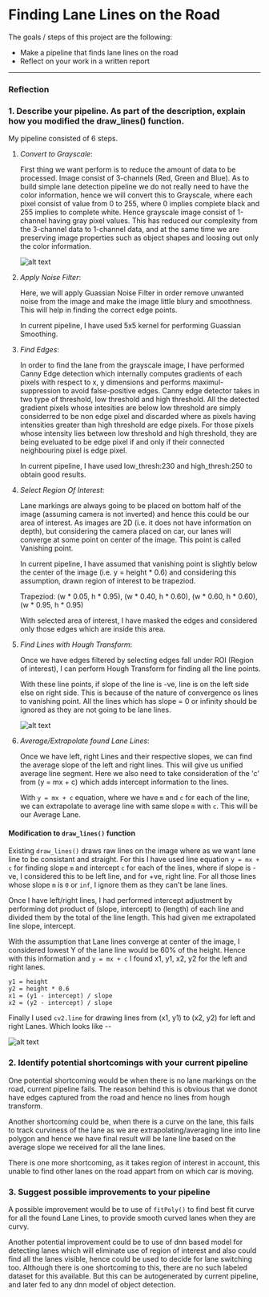 # **Finding Lane Lines on the Road**

The goals / steps of this project are the following:
* Make a pipeline that finds lane lines on the road
* Reflect on your work in a written report


[image0]: ./examples/laneLines_thirdPass.jpg "LaneLines"

[image1]: ./examples/grayscale.jpg "Grayscale"

[image2]: ./examples/line-segments-example.jpg "Line Segments"

---

### **Reflection**

### 1. Describe your pipeline. As part of the description, explain how you modified the draw_lines() function.

My pipeline consisted of 6 steps.

 1. *Convert to Grayscale*:

    First thing we want perform is to reduce the amount of data to be processed. Image consist of 3-channels (Red, Green and Blue). As to build simple lane detection pipeline we do not really need to have the color information, hence we will convert this to Grayscale, where each pixel consist of value from 0 to 255, where 0 implies complete black and 255 implies to complete white. Hence grayscale image consist of 1-channel having gray pixel values. This has reduced our complexity from the 3-channel data to 1-channel data, and at the same time we are preserving image properties such as object shapes and loosing out only the color information.

    ![alt text][image1]

 2. *Apply Noise Filter*:

    Here, we will apply Guassian Noise Filter in order remove unwanted noise from the image and make the image little blury and smoothness. This will help in finding the correct edge points.

    In current pipeline, I have used 5x5 kernel for performing Guassian Smoothing.

 3. *Find Edges*:

    In order to find the lane from the grayscale image, I have performed Canny Edge detection which internally computes gradients of each pixels with respect to x, y dimensions and performs maximul-suppression to avoid false-positive edges. Canny edge detector takes in two type of threshold, low threshold and high threshold. All the detected gradient pixels whose intesities are below low threshold are simply considerred to be non edge pixel and discarded where as pixels having intensities greater than high threshold are edge pixels. For those pixels whose intensity lies between low threshold and high threshold, they are being eveluated to be edge pixel if and only if their connected neighbouring pixel is edge pixel.

    In current pipeline, I have used low_thresh:230 and high_thresh:250 to obtain good results.

 4. *Select Region Of Interest*:

    Lane markings are always going to be placed on bottom half of the image (assuming camera is not inverted) and hence this could be our area of interest. As images are 2D (i.e. it does not have information on depth), but considering the camera placed on car, our lanes will converge at some point on center of the image. This point is called Vanishing point.

    In current pipeline, I have assumed that vanishing point is slightly below the center of the image (i.e. y = height * 0.6) and considering this assumption, drawn region of interest to be trapeziod.

    Trapeziod: (w * 0.05, h * 0.95), (w * 0.40, h * 0.60), (w * 0.60, h * 0.60), (w * 0.95, h * 0.95)

    With selected area of interest, I have masked the edges and considered only those edges which are inside this area.

 5. *Find Lines with Hough Transform*:

    Once we have edges filtered by selecting edges fall under ROI (Region of interest), I can perform Hough Transform for finding all the line points.

    With these line points, if slope of the line is -ve, line is on the left side else on right side. This is because of the nature of convergence os lines to vanishing point. All the lines which has slope = 0 or infinity should be ignored as they are not going to be lane lines.

    ![alt text][image2]

 6. *Average/Extrapolate found Lane Lines*:

    Once we have left, right Lines and their respective slopes, we can find the average slope of the left and right lines. This will give us unified average line segment. Here we also need to take consideration of the 'c' from (y = mx + c) which adds intercept information to the lines.

    With ``y = mx + c`` equation, where we have ``m`` and ``c`` for each of the line, we can extrapolate to average line with same slope ``m`` with ``c``. This will be our Average Lane.

#### Modification to `draw_lines()` function

Existing ``draw_lines()`` draws raw lines on the image where as we want lane line to be consistant and straight. For this I have used line equation ``y = mx + c`` for finding slope `m` and intercept `c` for each of the lines, where if slope is -ve, I considered this to be left line, and for +ve, right line. For all those lines whose slope `m` is `0` or `inf`, I ignore them as they can't be lane lines.

Once I have left/right lines, I had performed intercept adjustment by performing dot product of (slope, intercept) to (length) of each line and divided them by the total of the line length. This had given me extrapolated line slope, intercept.

With the assumption that Lane lines converge at center of the image, I considered lowest Y of the lane line would be 60% of the height. Hence with this information and `y = mx + c` I found x1, y1, x2, y2 for the left and right lanes.
```
y1 = height
y2 = height * 0.6
x1 = (y1 - intercept) / slope
x2 = (y2 - intercept) / slope
```

Finally I used `cv2.line` for drawing lines from (x1, y1) to (x2, y2) for left and right Lanes. Which looks like --

![alt text][image0]

### 2. Identify potential shortcomings with your current pipeline

One potential shortcoming would be when there is no lane markings on the road, current pipeline fails. The reason behind this is obvious that we donot have edges captured from the road and hence no lines from hough transform.

Another shortcoming could be, when there is a curve on the lane, this fails to track curviness of the lane as we are extrapolating/averaging line into line polygon and hence we have final result will be lane line based on the average slope we received for all the lane lines.

There is one more shortcoming, as it takes region of interest in account, this unable to find other lanes on the road appart from on which car is moving.

### 3. Suggest possible improvements to your pipeline

A possible improvement would be to use of `fitPoly()` to find best fit curve for all the found Lane Lines, to provide smooth curved lanes when they are curvy.

Another potential improvement could be to use of dnn based model for detecting lanes which will eliminate use of region of interest and also could find all the lanes visible, hence could be used to decide for lane switching too. Although there is one shortcoming to this, there are no such labeled dataset for this available. But this can be autogenerated by current pipeline, and later fed to any dnn model of object detection.